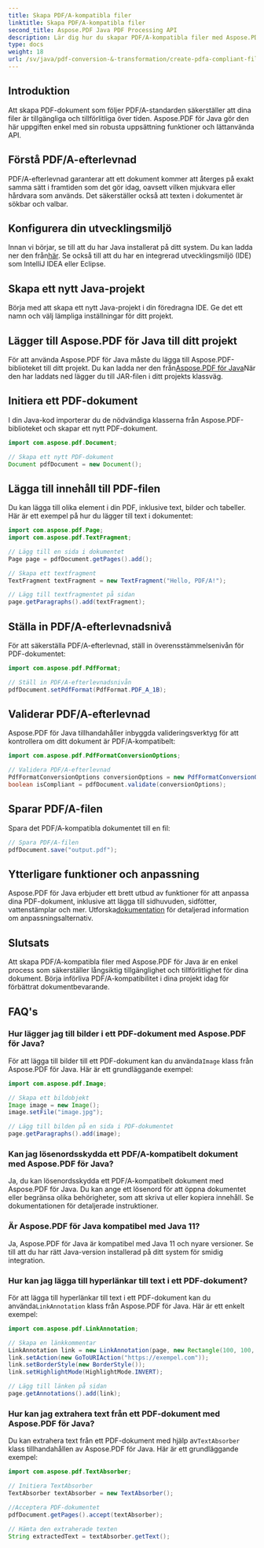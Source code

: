```yaml
---
title: Skapa PDF/A-kompatibla filer
linktitle: Skapa PDF/A-kompatibla filer
second_title: Aspose.PDF Java PDF Processing API
description: Lär dig hur du skapar PDF/A-kompatibla filer med Aspose.PDF för Java. Steg-för-steg-guide med kodexempel för branschstandard-PDF-filer.
type: docs
weight: 18
url: /sv/java/pdf-conversion-&-transformation/create-pdfa-compliant-files/
---
```


## Introduktion

Att skapa PDF-dokument som följer PDF/A-standarden säkerställer att dina filer är tillgängliga och tillförlitliga över tiden. Aspose.PDF för Java gör den här uppgiften enkel med sin robusta uppsättning funktioner och lättanvända API.

## Förstå PDF/A-efterlevnad

PDF/A-efterlevnad garanterar att ett dokument kommer att återges på exakt samma sätt i framtiden som det gör idag, oavsett vilken mjukvara eller hårdvara som används. Det säkerställer också att texten i dokumentet är sökbar och valbar.

## Konfigurera din utvecklingsmiljö

 Innan vi börjar, se till att du har Java installerat på ditt system. Du kan ladda ner den från[här](https://www.java.com/download/). Se också till att du har en integrerad utvecklingsmiljö (IDE) som IntelliJ IDEA eller Eclipse.

## Skapa ett nytt Java-projekt

Börja med att skapa ett nytt Java-projekt i din föredragna IDE. Ge det ett namn och välj lämpliga inställningar för ditt projekt.

## Lägger till Aspose.PDF för Java till ditt projekt

 För att använda Aspose.PDF för Java måste du lägga till Aspose.PDF-biblioteket till ditt projekt. Du kan ladda ner den från[Aspose.PDF för Java](https://releases.aspose.com/pdf/java/)När den har laddats ned lägger du till JAR-filen i ditt projekts klassväg.

## Initiera ett PDF-dokument

I din Java-kod importerar du de nödvändiga klasserna från Aspose.PDF-biblioteket och skapar ett nytt PDF-dokument.

```java
import com.aspose.pdf.Document;

// Skapa ett nytt PDF-dokument
Document pdfDocument = new Document();
```

## Lägga till innehåll till PDF-filen

Du kan lägga till olika element i din PDF, inklusive text, bilder och tabeller. Här är ett exempel på hur du lägger till text i dokumentet:

```java
import com.aspose.pdf.Page;
import com.aspose.pdf.TextFragment;

// Lägg till en sida i dokumentet
Page page = pdfDocument.getPages().add();

// Skapa ett textfragment
TextFragment textFragment = new TextFragment("Hello, PDF/A!");

// Lägg till textfragmentet på sidan
page.getParagraphs().add(textFragment);
```

## Ställa in PDF/A-efterlevnadsnivå

För att säkerställa PDF/A-efterlevnad, ställ in överensstämmelsenivån för PDF-dokumentet:

```java
import com.aspose.pdf.PdfFormat;

// Ställ in PDF/A-efterlevnadsnivån
pdfDocument.setPdfFormat(PdfFormat.PDF_A_1B);
```

## Validerar PDF/A-efterlevnad

Aspose.PDF för Java tillhandahåller inbyggda valideringsverktyg för att kontrollera om ditt dokument är PDF/A-kompatibelt:

```java
import com.aspose.pdf.PdfFormatConversionOptions;

// Validera PDF/A-efterlevnad
PdfFormatConversionOptions conversionOptions = new PdfFormatConversionOptions(PdfFormat.PDF_A_1B, new PdfFormatConversionOptions(), 1000);
boolean isCompliant = pdfDocument.validate(conversionOptions);
```

## Sparar PDF/A-filen

Spara det PDF/A-kompatibla dokumentet till en fil:

```java
// Spara PDF/A-filen
pdfDocument.save("output.pdf");
```

## Ytterligare funktioner och anpassning

Aspose.PDF för Java erbjuder ett brett utbud av funktioner för att anpassa dina PDF-dokument, inklusive att lägga till sidhuvuden, sidfötter, vattenstämplar och mer. Utforska[dokumentation](https://reference.aspose.com/pdf/java/) för detaljerad information om anpassningsalternativ.

## Slutsats

Att skapa PDF/A-kompatibla filer med Aspose.PDF för Java är en enkel process som säkerställer långsiktig tillgänglighet och tillförlitlighet för dina dokument. Börja införliva PDF/A-kompatibilitet i dina projekt idag för förbättrat dokumentbevarande.

## FAQ's

### Hur lägger jag till bilder i ett PDF-dokument med Aspose.PDF för Java?

 För att lägga till bilder till ett PDF-dokument kan du använda`Image` klass från Aspose.PDF för Java. Här är ett grundläggande exempel:

```java
import com.aspose.pdf.Image;

// Skapa ett bildobjekt
Image image = new Image();
image.setFile("image.jpg");

// Lägg till bilden på en sida i PDF-dokumentet
page.getParagraphs().add(image);
```

### Kan jag lösenordsskydda ett PDF/A-kompatibelt dokument med Aspose.PDF för Java?

Ja, du kan lösenordsskydda ett PDF/A-kompatibelt dokument med Aspose.PDF för Java. Du kan ange ett lösenord för att öppna dokumentet eller begränsa olika behörigheter, som att skriva ut eller kopiera innehåll. Se dokumentationen för detaljerade instruktioner.

### Är Aspose.PDF för Java kompatibel med Java 11?

Ja, Aspose.PDF för Java är kompatibel med Java 11 och nyare versioner. Se till att du har rätt Java-version installerad på ditt system för smidig integration.

### Hur kan jag lägga till hyperlänkar till text i ett PDF-dokument?

 För att lägga till hyperlänkar till text i ett PDF-dokument kan du använda`LinkAnnotation` klass från Aspose.PDF för Java. Här är ett enkelt exempel:

```java
import com.aspose.pdf.LinkAnnotation;

// Skapa en länkkommentar
LinkAnnotation link = new LinkAnnotation(page, new Rectangle(100, 100, 200, 120));
link.setAction(new GoToURIAction("https://exempel.com"));
link.setBorderStyle(new BorderStyle());
link.setHighlightMode(HighlightMode.INVERT);

// Lägg till länken på sidan
page.getAnnotations().add(link);
```

### Hur kan jag extrahera text från ett PDF-dokument med Aspose.PDF för Java?

 Du kan extrahera text från ett PDF-dokument med hjälp av`TextAbsorber` klass tillhandahållen av Aspose.PDF för Java. Här är ett grundläggande exempel:

```java
import com.aspose.pdf.TextAbsorber;

// Initiera TextAbsorber
TextAbsorber textAbsorber = new TextAbsorber();

//Acceptera PDF-dokumentet
pdfDocument.getPages().accept(textAbsorber);

// Hämta den extraherade texten
String extractedText = textAbsorber.getText();
```
